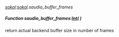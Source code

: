 _[sokol](../../modules/sokol/sokol-module.md):[sokol](../../modules/sokol/sokol-module.md).saudio\_buffer\_frames_
##### Function saudio\_buffer\_frames:[Int](../../modules/wonkey/wonkey-types-int.md)(  )
return actual backend buffer size in number of frames
